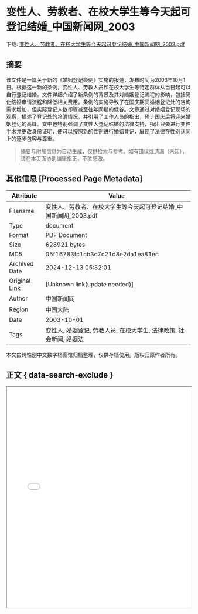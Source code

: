 # 变性人、劳教者、在校大学生等今天起可登记结婚_中国新闻网_2003

<!-- tcd_download_link -->
下载: <a href="../变性人、劳教者、在校大学生等今天起可登记结婚_中国新闻网_2003.pdf" download>变性人、劳教者、在校大学生等今天起可登记结婚_中国新闻网_2003.pdf</a>
<!-- tcd_download_link_end -->

## 摘要

<!-- tcd_abstract -->
该文件是一篇关于新的《婚姻登记条例》实施的报道，发布时间为2003年10月1日。根据这一新的条例，变性人、劳教人员和在校大学生等特定群体从当日起可以自行登记结婚。文件详细介绍了新条例的背景及其对婚姻登记流程的影响，包括简化结婚申请流程和降低相关费用。条例的实施导致了在国庆期间婚姻登记处的咨询需求增加，但实际登记人数却骤减至往年同期的低谷。文章通过对婚姻登记现场的观察，描述了登记处的冷清情况，并引用了工作人员的指出，预计国庆后将迎来婚姻登记的高峰。文中也特别强调了变性人登记结婚的法律支持，指出只要进行变性手术并更改身份证明，便可以按照新的性别进行婚姻登记，展现了法律在性别认同上的逐步包容与尊重。

<!-- tcd_abstract_end -->

> 摘要与附加信息为自动生成，仅供检索与参考。如有错误或遗漏（未知），请在本页面协助编辑指正，不胜感激。

## 其他信息 [Processed Page Metadata]

| Attribute       | Value                                  |
|-----------------|----------------------------------------|
| Filename        | 变性人、劳教者、在校大学生等今天起可登记结婚_中国新闻网_2003.pdf                             |
| Type            | document                                 |
| Format          | PDF Document                               |
| Size            | 628921 bytes                           |
| MD5             | 05f16783fc1cb3c7c21d8e2da1ea81ec                                  |
| Archived Date   | 2024-12-13 05:32:01                             |
| Original Link   | [Unknown link(update needed)]                         |
| Author          | 中国新闻网                               |
| Region          | 中国大陆                               |
| Date            | 2003-10-01                                 |
| Tags            | 变性人, 婚姻登记, 劳教人员, 在校大学生, 法律政策, 社会新闻, 婚姻法                                 |

本文由跨性别中文数字档案馆归档整理，仅供存档使用。版权归原作者所有。


## 正文 { data-search-exclude }

<!-- tcd_main_text -->
<iframe src="../变性人、劳教者、在校大学生等今天起可登记结婚_中国新闻网_2003.pdf" width="100%" height="600px">
    <p>无法显示PDF，请下载查看。</p>
</iframe>
<!-- tcd_main_text_end -->

